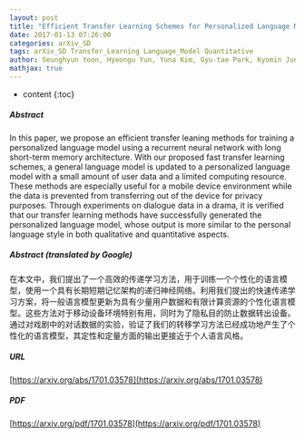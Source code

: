 ```yaml
---
layout: post
title: "Efficient Transfer Learning Schemes for Personalized Language Modeling using Recurrent Neural Network"
date: 2017-01-13 07:26:00
categories: arXiv_SD
tags: arXiv_SD Transfer_Learning Language_Model Quantitative
author: Seunghyun Yoon, Hyeongu Yun, Yuna Kim, Gyu-tae Park, Kyomin Jung
mathjax: true
---
```


* content
{:toc}

##### Abstract
In this paper, we propose an efficient transfer leaning methods for training a personalized language model using a recurrent neural network with long short-term memory architecture. With our proposed fast transfer learning schemes, a general language model is updated to a personalized language model with a small amount of user data and a limited computing resource. These methods are especially useful for a mobile device environment while the data is prevented from transferring out of the device for privacy purposes. Through experiments on dialogue data in a drama, it is verified that our transfer learning methods have successfully generated the personalized language model, whose output is more similar to the personal language style in both qualitative and quantitative aspects.

##### Abstract (translated by Google)
在本文中，我们提出了一个高效的传递学习方法，用于训练一个个性化的语言模型，使用一个具有长期短期记忆架构的递归神经网络。利用我们提出的快速传递学习方案，将一般语言模型更新为具有少量用户数据和有限计算资源的个性化语言模型。这些方法对于移动设备环境特别有用，同时为了隐私目的防止数据转出设备。通过对戏剧中的对话数据的实验，验证了我们的转移学习方法已经成功地产生了个性化的语言模型，其定性和定量方面的输出更接近于个人语言风格。

##### URL
[https://arxiv.org/abs/1701.03578](https://arxiv.org/abs/1701.03578)

##### PDF
[https://arxiv.org/pdf/1701.03578](https://arxiv.org/pdf/1701.03578)

